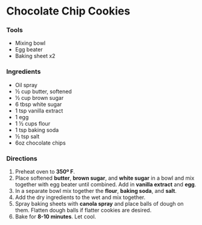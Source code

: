 # Chocolate Chip Cookies
### Tools
- Mixing bowl
- Egg beater
- Baking sheet x2

### Ingredients
- Oil spray
- ½ cup butter, softened
- ½ cup brown sugar
- 6 tbsp white sugar
- 1 tsp vanilla extract
- 1 egg
- 1 ½ cups flour
- 1 tsp baking soda
- ½ tsp salt
- 6oz chocolate chips

### Directions
1. Preheat oven to **350º F**.
2. Place softened **butter**, **brown sugar**, and **white sugar** in a bowl and mix together with egg beater until combined. Add in **vanilla extract** and **egg**.
3. In a separate bowl mix together the **flour**, **baking soda**, and **salt**.
4. Add the dry ingredients to the wet and mix together.
5. Spray baking sheets with **canola spray** and place balls of dough on them. Flatten dough balls if flatter cookies are desired.
6. Bake for **8-10 minutes**. Let cool.